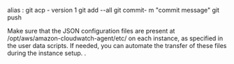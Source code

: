 alias : git acp - version 1
git add --all
git commit- m "commit message"
git push

 Make sure that the JSON configuration files are present at /opt/aws/amazon-cloudwatch-agent/etc/ on each instance, as specified in the user data scripts. If needed, you can automate the transfer of these files during the instance setup.
 .